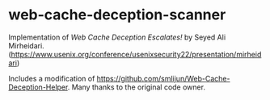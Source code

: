 # web-cache-deception-scanner

Implementation of _Web Cache Deception Escalates!_ by Seyed Ali Mirheidari. (https://www.usenix.org/conference/usenixsecurity22/presentation/mirheidari)

Includes a modification of https://github.com/smlijun/Web-Cache-Deception-Helper. Many thanks to the original code owner.
